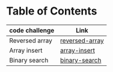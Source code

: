 # Table of Contents
|code challenge|Link|
|-----------|-----------|
|Reversed array|[reversed-array](./reversed-array)|
|Array insert|[array-insert](./array-insert)|
|Binary search|[binary-search](./binary-search)|
